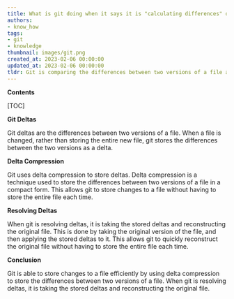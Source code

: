 ```yaml
---
title: What is git doing when it says it is "calculating differences" or "comparing changes"?
authors:
- know_how
tags:
- git
- knowledge
thumbnail: images/git.png
created_at: 2023-02-06 00:00:00
updated_at: 2023-02-06 00:00:00
tldr: Git is comparing the differences between two versions of a file and combining them into a single updated version.
---
```


**Contents**

[TOC]

**Git Deltas**

Git deltas are the differences between two versions of a file. When a file is changed, rather than storing the entire new file, git stores the differences between the two versions as a delta.

**Delta Compression**

Git uses delta compression to store deltas. Delta compression is a technique used to store the differences between two versions of a file in a compact form. This allows git to store changes to a file without having to store the entire file each time.

**Resolving Deltas**

When git is resolving deltas, it is taking the stored deltas and reconstructing the original file. This is done by taking the original version of the file, and then applying the stored deltas to it. This allows git to quickly reconstruct the original file without having to store the entire file each time.

**Conclusion**

Git is able to store changes to a file efficiently by using delta compression to store the differences between two versions of a file. When git is resolving deltas, it is taking the stored deltas and reconstructing the original file.
